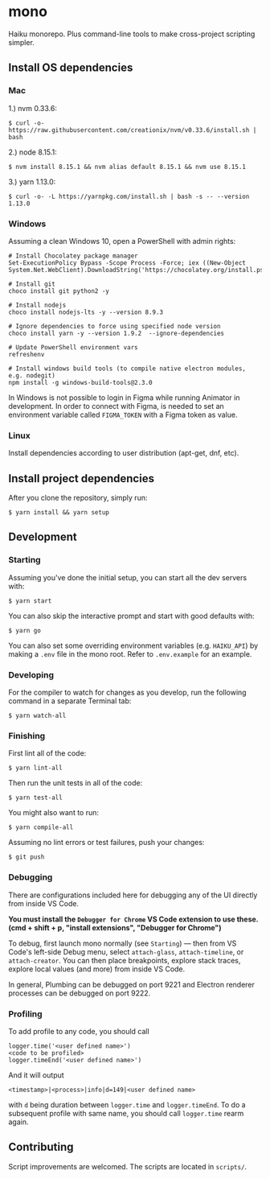 # mono

Haiku monorepo. Plus command-line tools to make cross-project scripting simpler.

## Install OS dependencies

### Mac
1.) nvm 0.33.6:

    $ curl -o- https://raw.githubusercontent.com/creationix/nvm/v0.33.6/install.sh | bash

2.) node 8.15.1:

    $ nvm install 8.15.1 && nvm alias default 8.15.1 && nvm use 8.15.1

3.) yarn 1.13.0:

    $ curl -o- -L https://yarnpkg.com/install.sh | bash -s -- --version 1.13.0

### Windows

Assuming a clean Windows 10, open a PowerShell with admin rights:

```
# Install Chocolatey package manager
Set-ExecutionPolicy Bypass -Scope Process -Force; iex ((New-Object System.Net.WebClient).DownloadString('https://chocolatey.org/install.ps1'))

# Install git
choco install git python2 -y 

# Install nodejs 
choco install nodejs-lts -y --version 8.9.3

# Ignore dependencies to force using specified node version 
choco install yarn -y --version 1.9.2  --ignore-dependencies

# Update PowerShell environment vars
refreshenv

# Install windows build tools (to compile native electron modules, e.g. nodegit)
npm install -g windows-build-tools@2.3.0
```

In Windows is not possible to login in Figma while running Animator in development. In order to connect with Figma, is needed to set an environment variable called `FIGMA_TOKEN` with a Figma token as value.

### Linux

Install dependencies according to user distribution (apt-get, dnf, etc). 


## Install project dependencies

After you clone the repository, simply run:

    $ yarn install && yarn setup

## Development

### Starting

Assuming you've done the initial setup, you can start all the dev servers with:

    $ yarn start

You can also skip the interactive prompt and start with good defaults with:

    $ yarn go

You can also set some overriding environment variables (e.g. `HAIKU_API`) by making a `.env` file in the mono root. Refer to `.env.example` for an example.

### Developing

For the compiler to watch for changes as you develop, run the following command in a separate Terminal tab:

    $ yarn watch-all

### Finishing

First lint all of the code:

    $ yarn lint-all

Then run the unit tests in all of the code:

    $ yarn test-all

You might also want to run:

    $ yarn compile-all

Assuming no lint errors or test failures, push your changes:

    $ git push

### Debugging

There are configurations included here for debugging any of the UI directly from inside VS Code.

**You must install the `Debugger for Chrome` VS Code extension to use these.  (cmd + shift + p, "install extensions", "Debugger for Chrome")**

To debug, first launch mono normally (see `Starting`) — then from VS Code's left-side Debug menu, select `attach-glass`, `attach-timeline`, or `attach-creator`.  You can then place breakpoints, explore stack traces, explore local values (and more) from inside VS Code.

In general, Plumbing can be debugged on port 9221 and Electron renderer processes can be debugged on port 9222.

### Profiling

To add profile to any code, you should call 

```
logger.time('<user defined name>')
<code to be profiled>
logger.timeEnd('<user defined name>')
```

And it will output
```
<timestamp>|<process>|info|d=149|<user defined name>
```
with `d` being duration between `logger.time` and `logger.timeEnd`. To do a subsequent profile with same name, you should call `logger.time` rearm again.

## Contributing

Script improvements are welcomed. The scripts are located in `scripts/`.
